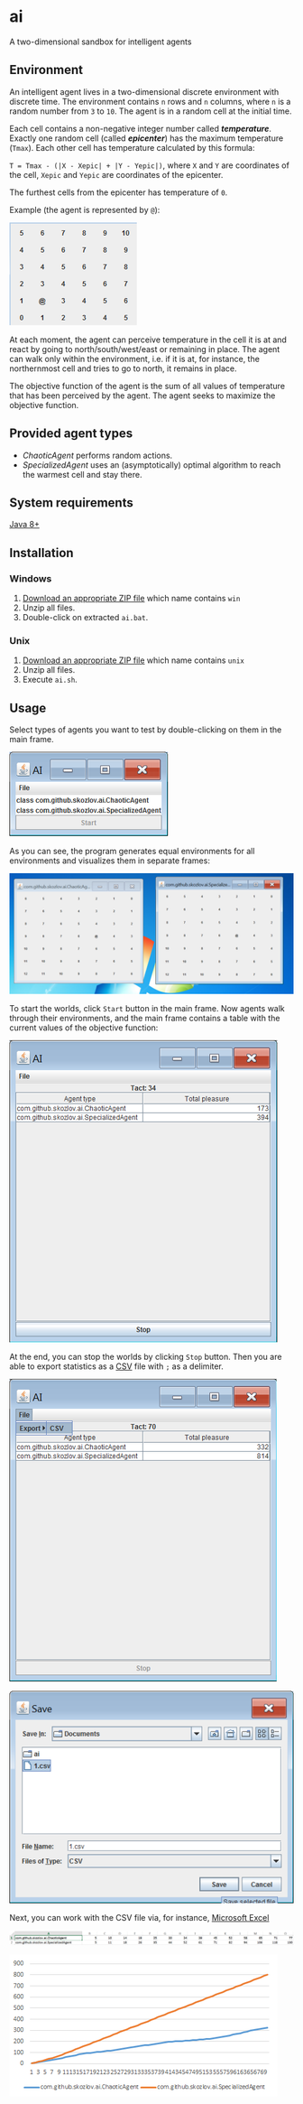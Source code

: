 # ai
A two-dimensional sandbox for intelligent agents

## Environment

An intelligent agent lives in a two-dimensional discrete environment with discrete time.
The environment contains `n` rows and `n` columns, where `n` is a random number from `3` to `10`.
The agent is in a random cell at the initial time.

Each cell contains a non-negative integer number called <b><i>temperature</i></b>.
Exactly one random cell (called <b><i>epicenter</i></b>) has the maximum temperature (`Tmax`).
Each other cell has temperature calculated by this formula:

`T = Tmax - (|X - Xepic| + |Y - Yepic|)`, 
where `X` and `Y` are coordinates of the cell, 
`Xepic` and `Yepic` are coordinates of the epicenter.

The furthest cells from the epicenter has temperature of `0`.

Example (the agent is represented by `@`):

![environment](https://raw.githubusercontent.com/skozlov/ai/master/demo/environment.png)

At each moment, the agent can perceive temperature in the cell it is at and react by going to north/south/west/east or remaining in place. The agent can walk only within the environment, i.e. if it is at, for instance, the northernmost cell and tries to go to north, it remains in place.

The objective function of the agent is the sum of all values of temperature that has been perceived by the agent. The agent seeks to maximize the objective function.

## Provided agent types

 - <i>ChaoticAgent</i> performs random actions.
 - <i>SpecializedAgent</i> uses an (asymptotically) optimal algorithm to reach the warmest cell and stay there.

## System requirements

[Java 8+](http://java.com/en/download/)

## Installation

### Windows

1. [Download an appropriate ZIP file](https://github.com/skozlov/ai/tree/master/releases) which name contains `win`
2. Unzip all files.
3. Double-click on extracted `ai.bat`.

### Unix

1. [Download an appropriate ZIP file](https://github.com/skozlov/ai/tree/master/releases) which name contains `unix`
2. Unzip all files.
3. Execute `ai.sh`.

## Usage

Select types of agents you want to test by double-clicking on them in the main frame.

![main_frame](https://raw.githubusercontent.com/skozlov/ai/master/demo/main_frame.png)

As you can see, the program generates equal environments for all environments and visualizes them in separate frames:

![before_start](https://raw.githubusercontent.com/skozlov/ai/master/demo/before_start.png)

To start the worlds, click `Start` button in the main frame.
Now agents walk through their environments, and the main frame contains a table with the current values of the objective function:

![progress](https://raw.githubusercontent.com/skozlov/ai/master/demo/progress.png)

At the end, you can stop the worlds by clicking `Stop` button.
Then you are able to export statistics as a [CSV](https://en.wikipedia.org/wiki/Comma-separated_values) file with `;` as a delimiter.

![export_menu](https://raw.githubusercontent.com/skozlov/ai/master/demo/export_menu.png)

![export_dialog](https://raw.githubusercontent.com/skozlov/ai/master/demo/export_dialog.png)

Next, you can work with the CSV file via, for instance, [Microsoft Excel](https://products.office.com/excel)

![table](https://raw.githubusercontent.com/skozlov/ai/master/demo/table.png)

![chart](https://raw.githubusercontent.com/skozlov/ai/master/demo/chart.png)
